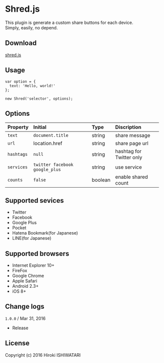 # Shred.js

This plugin is generate a custom share buttons for each device.  
Simply, easily, no depend.

## Download
[shred.js](https://github.com/ish1r0k1/shred/archive/master.zip)

## Usage

```
var option = {
  text: 'Hello, world!'  
};

new Shred('selector', options);
```

## Options

|Property|Initial|Type|Discription|
|:--|:--|:--|:--|
|`text`|`document.title`|string|share message|
|`url`|location.href|string|share page url|
|`hashtags`|`null`|string|hashtag for Twitter only|
|`services`|`twitter facebook google_plus`|string|use service|
|`counts`|`false`|boolean|enable shared count|

## Supported sevices
* Twitter
* Facebook
* Google Plus
* Pocket
* Hatena Bookmark(for Japanese)
* LINE(for Japanese)

## Supported browsers

* Internet Explorer 10+
* FireFox
* Google Chrome
* Apple Safari
* Android 2.3+
* iOS 8+


## Change logs

`1.0.0` / Mar 31, 2016
* Release


## License

Copyright (c) 2016 Hiroki ISHIWATARI

